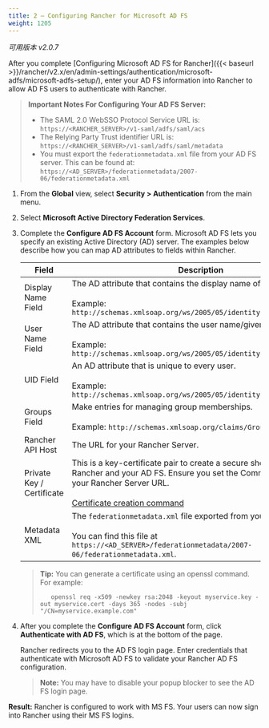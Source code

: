 ```yaml
---
title: 2 — Configuring Rancher for Microsoft AD FS
weight: 1205
---
```

_可用版本 v2.0.7_

After you complete [Configuring Microsoft AD FS for Rancher]({{< baseurl >}}/rancher/v2.x/en/admin-settings/authentication/microsoft-adfs/microsoft-adfs-setup/), enter your AD FS information into Rancher to allow AD FS users to authenticate with Rancher.

>**Important Notes For Configuring Your AD FS Server:**
> 
>- The SAML 2.0 WebSSO Protocol Service URL is: `https://<RANCHER_SERVER>/v1-saml/adfs/saml/acs`
>- The Relying Party Trust identifier URL is: `https://<RANCHER_SERVER>/v1-saml/adfs/saml/metadata`
>- You must export the `federationmetadata.xml` file from your AD FS server. This can be found at: `https://<AD_SERVER>/federationmetadata/2007-06/federationmetadata.xml`


1.	From the **Global** view, select **Security > Authentication** from the main menu.

1.	Select **Microsoft Active Directory Federation Services**.

1.	Complete the **Configure AD FS Account** form. Microsoft AD FS lets you specify an existing Active Directory (AD) server. The examples below describe how you can map AD attributes to fields within Rancher.

    | Field                     | Description                                                                                                                                                                                                    |
    | ------------------------- | -------------------------------------------------------------------------------------------------------------------------------------------------------------------------------------------------------------- |
    | Display Name Field        | The AD attribute that contains the display name of users. <br/><br/>Example: `http://schemas.xmlsoap.org/ws/2005/05/identity/claims/givenname`                                                                 |
    | User Name Field           | The AD attribute that contains the user name/given name. <br/><br/>Example: `http://schemas.xmlsoap.org/ws/2005/05/identity/claims/name`                                                                       |
    | UID Field                 | An AD attribute that is unique to every user. <br/><br/>Example: `http://schemas.xmlsoap.org/ws/2005/05/identity/claims/upn`                                                                                   |
    | Groups Field              | Make entries for managing group memberships. <br/><br/>Example: `http://schemas.xmlsoap.org/claims/Group`                                                                                                      |
    | Rancher API Host          | The URL for your Rancher Server.                                                                                                                                                                               |
    | Private Key / Certificate | This is a key-certificate pair to create a secure shell between Rancher and your AD FS. Ensure you set the Common Name (CN) to your Rancher Server URL.<br/><br/>[Certificate creation command](#cert-command) |
    | Metadata XML              | The `federationmetadata.xml` file exported from your AD FS server. <br/><br/>You can find this file at `https://<AD_SERVER>/federationmetadata/2007-06/federationmetadata.xml`.                                |
    <a id="cert-command"></a>    

    >**Tip:** You can generate a certificate using an openssl command. For example:
    >
    >        openssl req -x509 -newkey rsa:2048 -keyout myservice.key -out myservice.cert -days 365 -nodes -subj "/CN=myservice.example.com"


 
1. After you complete the **Configure AD FS Account** form, click **Authenticate with AD FS**, which is at the bottom of the page.

    Rancher redirects you to the AD FS login page. Enter credentials that authenticate with Microsoft AD FS to validate your Rancher AD FS configuration.

    >**Note:** You may have to disable your popup blocker to see the AD FS login page.

**Result:** Rancher is configured to work with MS FS. Your users can now sign into Rancher using their MS FS logins.
